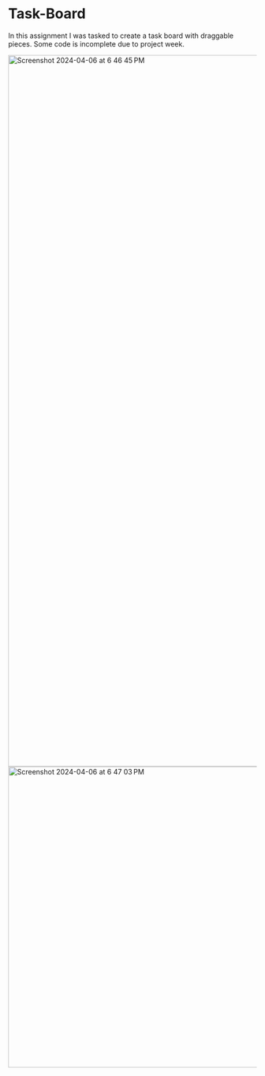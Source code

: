 # Task-Board
In this assignment I was tasked to create a task board with draggable pieces.
Some code is incomplete due to project week.

<img width="1442" alt="Screenshot 2024-04-06 at 6 46 45 PM" src="https://github.com/rogretheekyogre/Task-Board/assets/159403086/d8866c85-e40f-4bda-80b2-0d4c0534883c">

<img width="610" alt="Screenshot 2024-04-06 at 6 47 03 PM" src="https://github.com/rogretheekyogre/Task-Board/assets/159403086/fb98ff33-04fb-441d-9d80-847a810e8b44">

